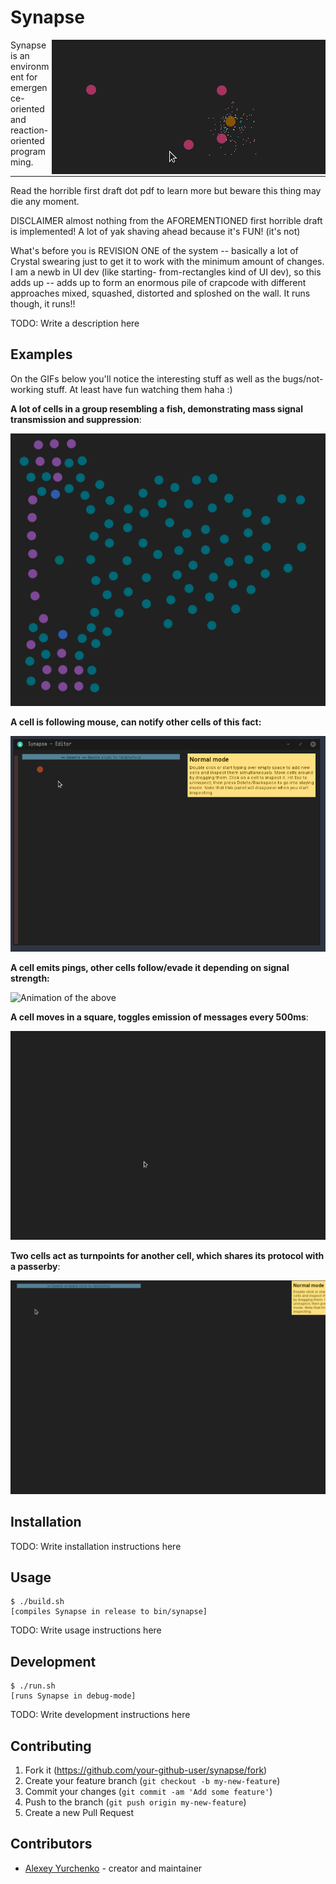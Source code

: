 # Synapse

<img src="res/randomTug.gif" alt="Cell tugging another cell without intent" align=right>

Synapse is an environment for emergence-oriented and reaction-oriented programming.

---

Read the horrible first draft dot pdf to learn more but beware this thing may
die any moment.

DISCLAIMER almost nothing from the AFOREMENTIONED first horrible draft is implemented! A lot
of yak shaving ahead because it's FUN! (it's not)

What's before you is REVISION ONE of the system -- basically a lot of Crystal swearing just
to get it to work with the minimum amount of changes. I am a newb in UI dev (like starting-
from-rectangles kind of UI dev), so this adds up -- adds up to form an enormous pile of
crapcode with different approaches mixed, squashed, distorted and sploshed on the wall.
It runs though, it runs!!

TODO: Write a description here

## Examples

On the GIFs below you'll notice the interesting stuff as well as the bugs/not-working
stuff. At least have fun watching them haha :)

**A lot of cells in a group resembling a fish, demonstrating mass signal transmission and suppression**:

![Animation of the above](./res/fish.gif)

**A cell is following mouse, can notify other cells of this fact:**

![Animation of the above](./res/mouseFollower.gif)

**A cell emits pings, other cells follow/evade it depending on signal strength:**

![Animation of the above](./res/moveAway.gif)

**A cell moves in a square, toggles emission of messages every 500ms**:

![Animation of the above](./res/toggleProtocol.gif)

**Two cells act as turnpoints for another cell, which shares its protocol with a passerby**:

![Animation of the above](./res/shareProtocol.gif)

## Installation

TODO: Write installation instructions here

## Usage

```
$ ./build.sh
[compiles Synapse in release to bin/synapse]
```

TODO: Write usage instructions here

## Development

```
$ ./run.sh
[runs Synapse in debug-mode]
```

TODO: Write development instructions here

## Contributing

1. Fork it (<https://github.com/your-github-user/synapse/fork>)
2. Create your feature branch (`git checkout -b my-new-feature`)
3. Commit your changes (`git commit -am 'Add some feature'`)
4. Push to the branch (`git push origin my-new-feature`)
5. Create a new Pull Request

## Contributors

- [Alexey Yurchenko](https://github.com/your-github-user) - creator and maintainer
